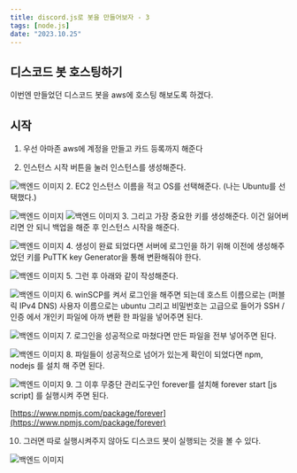 ```yaml
---
title: discord.js로 봇을 만들어보자 - 3
tags: [node.js]
date: "2023.10.25"
---
```

## 디스코드 봇 호스팅하기 

이번엔 만들었던 디스코드 봇을 aws에 호스팅 해보도록 하겠다.

## 시작 

1. 우선 아마존 aws에 계정을 만들고 카드 등록까지 해준다

2. 인스턴스 시작 버튼을 눌러 인스턴스를 생성해준다.

![백엔드 이미지](/img/node/CreateDiscordBotThree/인스턴스시작.png)
2. EC2 인스턴스 이름을 적고 OS를 선택해준다. (나는 Ubuntu를 선택했다.)

![백엔드 이미지](/img/node/CreateDiscordBotThree/awsTest.png)
![백엔드 이미지](/img/node/CreateDiscordBotThree/setOS.png)
3. 그리고 가장 중요한 키를 생성해준다. 이건 잃어버리면 안 되니 백업을 해준 후 인스턴스 시작을 해준다.

![백엔드 이미지](/img/node/CreateDiscordBotThree/createKey.png)
4. 생성이 완료 되었다면 서버에 로그인을 하기 위해 이전에 생성해주었던 키를 PuTTK key Generator을 통해 변환해줘야 한다.

![백엔드 이미지](/img/node/CreateDiscordBotThree/changeKey.png)
5. 그런 후 아래와 같이 작성해준다.

![백엔드 이미지](/img/node/CreateDiscordBotThree/setKey.png)
6. winSCP를 켜서 로그인을 해주면 되는데 호스트 이름으로는 (퍼블릭 IPv4 DNS) 사용자 이름으로는 ubuntu 그리고 비밀번호는 고급으로 들어가 SSH / 인증 에서 개인키 파일에 아까 변환 한 파일을 넣어주면 된다.

![백엔드 이미지](/img/node/CreateDiscordBotThree/login.png)
7. 로그인을 성공적으로 마쳤다면 만든 파일을 전부 넣어주면 된다.

![백엔드 이미지](/img/node/CreateDiscordBotThree/setFile.png)
8. 파일들이 성공적으로 넘어가 있는게 확인이 되었다면 npm, nodejs 를 설치 해 주면 된다.

![백엔드 이미지](/img/node/CreateDiscordBotThree/lsFile.png)
9. 그 이후 무중단 관리도구인 forever를 설치해 forever start [js script] 를 실행시켜 주면 된다.

[https://www.npmjs.com/package/forever](https://www.npmjs.com/package/forever) 

10. 그러면 따로 실행시켜주지 않아도 디스코드 봇이 실행되는 것을 볼 수 있다.

![백엔드 이미지](/img/node/CreateDiscordBotThree/complete.png)
